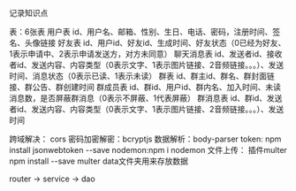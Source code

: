 记录知识点

表：6张表
用户表
id、用户名、邮箱、性别、生日、电话、密码，注册时间、签名、头像链接
好友表
id、用户id、好友id、生成时间、好友状态（0已经为好友、1表示申请中、2表示申请发送方，对方未同意）
聊天消息表
id、发送者id、接收者id、发送内容、内容类型（0表示文字、1表示图片链接、2音频链接。。。）、发送时间、消息状态（0表示已读、1表示未读）
群表 
id、群主id、群名、群封面链接、群公告、群创建时间
群成员表
id、群id、用户id、群内名、加入时间、未读消息数，是否屏蔽群消息（0表示不屏蔽、1代表屏蔽）
群消息表
id、群id、发送者id、发送内容、内容类型（0表示文字、1表示图片链接、2音频链接。。。）、发送时间


跨域解决： cors
密码加密解密：bcryptjs
数据解析：body-parser
token: npm install jsonwebtoken --save
nodemon:npm i nodemon
文件上传： 插件multer     npm install --save multer    data文件夹用来存放数据
 
router  ->   service  -> dao

